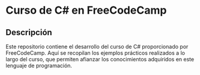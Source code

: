 # Curso de C# en FreeCodeCamp

## Descripción

Este repositorio contiene el desarrollo del curso de C# proporcionado por FreeCodeCamp. Aquí se recopilan los ejemplos prácticos realizados a lo largo del curso, que permiten afianzar los conocimientos adquiridos en este lenguaje de programación.


